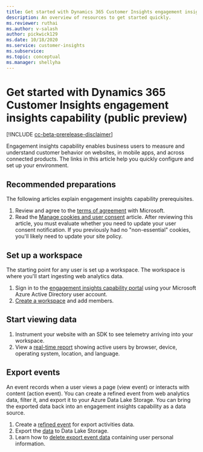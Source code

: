 ```yaml
---
title: Get started with Dynamics 365 Customer Insights engagement insights capability (public preview)
description: An overview of resources to get started quickly. 
ms.reviewer: ruthai
ms.author: v-salash
author: pickwick129
ms.date: 10/18/2020
ms.service: customer-insights
ms.subservice: 
ms.topic: conceptual
ms.manager: shellyha
---
```


# Get started with Dynamics 365 Customer Insights engagement insights capability (public preview)

[!INCLUDE [cc-beta-prerelease-disclaimer](includes/cc-beta-prerelease-disclaimer.md)]

Engagement insights capability enables business users to measure and understand customer behavior on websites, in mobile apps, and across connected products. The links in this article help you quickly configure and set up your environment.

## Recommended preparations
The following articles explain engagement insights capability prerequisites.

1. Review and agree to the [terms of agreement](preview-terms-of-service.md) with Microsoft.  
1. Read the [Manage cookies and user consent](user-consent-storage.md) article. After reviewing this article, you must evaluate whether you need to update your user consent notification. If you previously had no "non-essential" cookies, you'll likely need to update your site policy.

## Set up a workspace
The starting point for any user is set up a workspace. The workspace is where you'll start ingesting web analytics data.

1. Sign in to the [engagement insights capability portal](https://pi.dynamics.com) using your Microsoft Azure Active Directory user account.
1. [Create a workspace](create-workspace.md) and add members.

## Start viewing data

1. Instrument your website with an SDK to see telemetry arriving into your workspace.
1. View a [real-time report](view-reports.md) showing active users by browser, device, operating system, location, and language.
	
## Export events
An event records when a user views a page (view event) or interacts with content (action event). You can create a refined event from web analytics data, filter it, and export it to your Azure Data Lake Storage. You can bring the exported data back into an engagement insights capability as a data source.

1. Create a [refined event](create-modify-refined-events.md) for export activities data.
2. Export the [data](export-events.md) to Data Lake Storage.
3. Learn how to [delete export event data](delete-export-EUII-data.md) containing user personal information.
  
